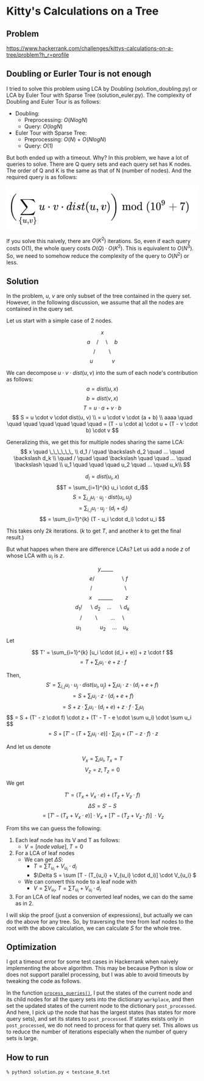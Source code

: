 # Kitty's Calculations on a Tree

## Problem
https://www.hackerrank.com/challenges/kittys-calculations-on-a-tree/problem?h_r=profile

## Doubling or Eurler Tour is not enough
I tried to solve this problem using LCA by Doubling (solution_doubling.py) or LCA by Euler Tour with Sparse Tree (solution_euler.py). The complexity of Doubling and Euler Tour is as follows:
- Doubling:
    - Preprocessing: $O(NlogN)$
    - Query: $O(logN)$
- Euler Tour with Sparse Tree:
    - Preprocessing: $O(N)$ + $O(NlogN)$
    - Query: $O(1)$

But both ended up with a timeout. Why? In this problem, we have a lot of queries to solve. There are Q query sets and each query set has K nodes. The order of Q and K is the same as that of N (number of nodes). And the required query is as follows:

![Qiita](query.webp)

If you solve this naively, there are $O(K^2)$ iterations. So, even if each query costs O(1), the whole query costs $O(Q) \cdot O(K^2)$. This is equivalent to $O(N^3)$. So, we need to somehow reduce the complexity of the query to $O(N^2)$ or less. 

## Solution
In the problem, $u$, $v$ are only subset of the tree contained in the query set. However, in the following discussion, we assume that all the nodes are contained in the query set.

Let us start with a simple case of 2 nodes.

$$    x  $$
$$ a \quad /  \quad \backslash \quad b $$
$$ / \quad \quad \backslash $$
$$ u \quad \quad \quad v $$

We can decompose $u \cdot v \cdot dist(u, v)$ into the sum of each node's contribution as follows:
$$ a = dist(u, x)$$
$$ b = dist(v, x)$$
$$ T = u \cdot a + v \cdot b$$
$$ S = u \cdot v \cdot dist(u, v) \\
= u \cdot v \cdot (a + b) \\
aaaa \quad \quad \quad \quad \quad \quad \quad = (T - u \cdot a) \cdot u + (T - v \cdot b) \cdot v
$$

Generalizing this, we get this for multiple nodes sharing the same LCA:
$$
    x \quad \_\_\_\_\_\_ \\
d_1 / \quad \backslash d_2 \quad ... \quad \backslash d_k \\
\quad / \quad \quad \backslash \quad \quad ... \quad \backslash \quad \\
u_1 \quad \quad \quad u_2 \quad ... \quad u_k\\
$$

$$d_i = dist(u_i, x)$$
$$T = \sum_{i=1}^{k} u_i \cdot d_i$$
$$ S = \sum_{i, j} u_i \cdot u_j \cdot dist(u_i, u_j) $$
$$ = \sum_{i, j} u_i \cdot u_j \cdot (d_i + d_j) $$
$$ = \sum_{i=1}^{k} (T - u_i \cdot d_i) \cdot u_i $$


This takes only $2k$ iterations. ($k$ to get $T$, and another $k$ to get the final result.)

But what happes when there are difference LCAs? Let us add a node $z$ of whose LCA with $u_i$ is $z$.

$$ \quad y \_\_\_\_\_ $$
$$ \quad \quad e / \quad \quad \quad \quad \backslash f $$
$$ \quad \quad / \quad \quad \quad \quad \quad \backslash $$
$$ \quad \quad x \quad \_\_\_\_\_\_ \quad \quad z $$
$$ d_1 / \quad \backslash d_2 \quad ... \quad \backslash d_k $$
$$ \quad / \quad \quad \backslash \quad \quad ... \quad \backslash \quad $$
$$ u_1 \quad \quad \quad u_2 \quad ... \quad u_k $$


Let

$$ T' = \sum_{i=1}^{k} [u_i \cdot (d_i + e)] + z \cdot f $$
$$ = T + \sum_i u_i \cdot e + z \cdot f $$

Then,
$$ S' = \sum_{i, j} u_i \cdot u_j \cdot dist(u_i, u_j) + \sum_i u_i \cdot z \cdot (d_i + e + f) $$
$$ = S + \sum_i u_i \cdot z \cdot (d_i + e + f) $$
$$ = S + z \cdot \sum_i u_i \cdot (d_i + e) + z \cdot f \cdot \sum_i u_i $$
$$ = S + (T' - z \cdot f) \cdot z + (T' - T - e \cdot \sum u_i) \cdot \sum u_i \$$
$$ = S + [T' - (T + \sum_i u_i \cdot e)] \cdot \sum_i u_i + (T' - z \cdot f) \cdot z $$

And let us denote

$$ V_x = \sum_i u_i, T_x = T $$
$$ V_z = z, T_z = 0 $$

We get

$$ T' = (T_x + V_x \cdot e) + (T_z + V_z \cdot f) $$
$$ \Delta S = S' - S $$
$$ = [T' - (T_x + V_x \cdot e)] \cdot V_x + [T' - (T_z + V_z \cdot f)]\ \cdot V_z $$

From tihs we can guess the following:
1. Each leaf node has its V and T as follows:
    - $V = [node \, value], \; T = 0$
2. For a LCA of leaf nodes
    - We can get $\Delta S$:
        - $T = \sum T_{u_i} + V_{u_i} \cdot d_i$
        - $\Delta S = \sum [T - (T_{u_i} + V_{u_i} \cdot d_i)] \cdot V_{u_i} $
    - We can convert this node to a leaf node with
        - $V = \sum V_{u_i}, \; T = \sum T_{u_i} + V_{u_i} \cdot d_i$
3. For an LCA of leaf nodes or converted leaf nodes, we can do the same as in 2.

I will skip the proof (just a conversion of expressions), but actually we can do the above for any tree. So, by traversing the tree from leaf nodes to the root with the above calculation, we can calculate $S$ for the whole tree.

## Optimization
I got a timeout error for some test cases in Hackerrank when naively implementing the above algorithm. This may be because Python is slow or does not support parallel processing, but I was able to avoid timeouts by tweaking the code as follows.

In the function [`process_queries()`](https://github.com/tada3/hackerrank/blob/main/Kitty_Calc_Tree/python/solution.py#L57), I put the states of the current node and its child nodes for all the query sets into the dictionary `workplace`, and then set the updated states of the current node to the dictionary `post_processed`. And here, I pick up the node that has the largest states (has states for more query sets), and set its states to `post_processed`. If states exists only in `post_processed`, we do not need to process for that query set. This allows us to reduce the number of iterations especially when the number of query sets is large.

## How to run
```
% python3 solution.py < testcase_0.txt
```

